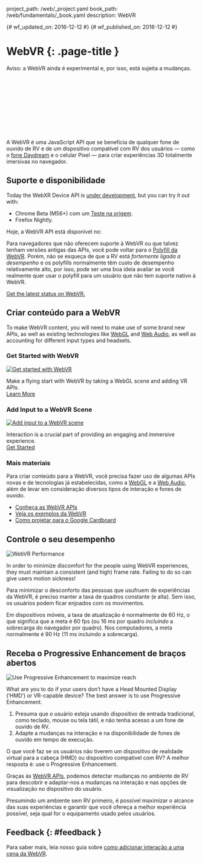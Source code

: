 project_path: /web/_project.yaml book_path: /web/fundamentals/_book.yaml description: WebVR

{# wf_updated_on: 2016-12-12 #} {# wf_published_on: 2016-12-12 #}

# WebVR {: .page-title }

Aviso: a WebVR ainda é experimental e, por isso, está sujeita a mudanças.

<div class="video-wrapper">
  <iframe class="devsite-embedded-youtube-video" data-video-id="jT2mR9WzJ7Y"
          data-autohide="1" data-showinfo="0" frameborder="0" allowfullscreen>
  </iframe>
</div>

A WebVR é uma JavaScript API que se beneficia de qualquer fone de ouvido de RV e de um dispositivo compatível com RV dos usuários — como o [fone Daydream](https://vr.google.com/daydream/) e o celular Pixel — para criar experiências 3D totalmente imersivas no navegador.

<div class="clearfix"></div>

## Suporte e disponibilidade

Today the WebXR Device API is [under development](https://www.chromestatus.com/features/5680169905815552), but you can try it out with:

* Chrome Beta (M56+) com um [Teste na origem](https://github.com/jpchase/OriginTrials/blob/gh-pages/developer-guide.md).
* Firefox Nightly.

Hoje, a WebVR API está disponível no:

Para navegadores que não oferecem suporte à WebVR ou que talvez tenham versões antigas das APIs, você pode voltar para o [Polyfill da WebVR](https://github.com/googlevr/webvr-polyfill). Porém, não se esqueça de que a RV está *fortemente ligada a desempenho* e os polyfills normalmente têm custo de desempenho relativamente alto, por isso, pode ser uma boa ideia avaliar se você realmente quer usar o polyfill para um usuário que não tem suporte nativo à WebVR.

[Get the latest status on WebVR.](./status/)

## Criar conteúdo para a WebVR

To make WebVR content, you will need to make use of some brand new APIs, as well as existing technologies like [WebGL](https://developer.mozilla.org/en-US/docs/Web/API/WebGL_API/Tutorial) and [Web Audio](https://developer.mozilla.org/en-US/docs/Web/API/Web_Audio_API), as well as accounting for different input types and headsets.

<div class="attempt-left">
  <h3>Get Started with WebVR</h3>
  <a href="./getting-started-with-webvr/">
    <img src="img/getting-started-with-webvr.jpg" alt="Get started with WebVR" />
  </a>
  <p>
    Make a flying start with WebVR by taking a WebGL scene and adding VR APIs.<br>
    <a href="./getting-started-with-webvr/">Learn More</a>
  </p>
</div>

<div class="attempt-right">
  <h3>Add Input to a WebVR Scene</h3>
  <a href="./adding-input-to-a-webvr-scene/">
    <img src="img/adding-input-to-a-webvr-scene.jpg" alt="Add input to a WebVR scene" />
  </a>
  <p>
    Interaction is a crucial part of providing an engaging and immersive experience.<br>
    <a href="./adding-input-to-a-webvr-scene/">Get Started</a>
  </p>
</div>

<div class="clearfix"></div>

### Mais materiais

Para criar conteúdo para a WebVR, você precisa fazer uso de algumas APIs novas e de tecnologias já estabelecidas, como a [WebGL](https://developer.mozilla.org/en-US/docs/Web/API/WebGL_API/Tutorial) e a [Web Audio](https://developer.mozilla.org/en-US/docs/Web/API/Web_Audio_API), além de levar em consideração diversos tipos de interação e fones de ouvido.

* [Conheça as WebVR APIs](https://developer.mozilla.org/en-US/docs/Web/API/WebVR_API)
* [Veja os exemplos da WebVR](https://webvr.info/samples/)
* [Como projetar para o Google Cardboard](https://www.google.com/design/spec-vr/designing-for-google-cardboard/a-new-dimension.html)

## Controle o seu desempenho

<img src="img/oce.png" class="attempt-right" alt="WebVR Performance" />

In order to minimize discomfort for the people using WebVR experiences, they must maintain a consistent (and high) frame rate. Failing to do so can give users motion sickness!

Para minimizar o desconforto das pessoas que usufruem de experiências da WebVR, é preciso manter a taxa de quadros constante (e alta). Sem isso, os usuários podem ficar enjoados com os movimentos.

Em dispositivos móveis, a taxa de atualização é normalmente de 60 Hz, o que significa que a meta é 60 fps (ou 16 ms por quadro *incluindo* a sobrecarga do navegador por quadro). Nos computadores, a meta normalmente é 90 Hz (11 ms incluindo a sobrecarga).

## Receba o Progressive Enhancement de braços abertos

<img src="img/touch-input.png" class="attempt-right"
  alt="Use Progressive Enhancement to maximize reach" />

What are you to do if your users don’t have a Head Mounted Display (‘HMD’) or VR-capable device? The best answer is to use Progressive Enhancement.

1. Presuma que o usuário esteja usando dispositivo de entrada tradicional, como teclado, mouse ou tela tátil, e não tenha acesso a um fone de ouvido de RV.
2. Adapte a mudanças na interação e na disponibilidade de fones de ouvido em tempo de execução.

O que você faz se os usuários não tiverem um dispositivo de realidade virtual para a cabeça (HMD) ou dispositivo compatível com RV? A melhor resposta é: use o Progressive Enhancement.

Graças às [WebVR APIs](https://developer.mozilla.org/en-US/docs/Web/API/WebVR_API), podemos detectar mudanças no ambiente de RV para descobrir e adaptar-nos a mudanças na interação e nas opções de visualização no dispositivo do usuário.

Presumindo um ambiente sem RV primeiro, é possível maximizar o alcance das suas experiências e garantir que você ofereça a melhor experiência possível, seja qual for o equipamento usado pelos usuários.

## Feedback {: #feedback }

Para saber mais, leia nosso guia sobre [como adicionar interação a uma cena da WebVR](./adding-input-to-a-webvr-scene/).